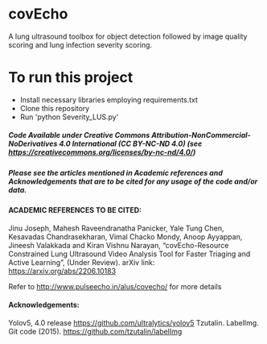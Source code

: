 # covEcho

A lung ultrasound toolbox for object detection followed by image quality scoring and lung infection severity scoring.

# To run this project

- Install necessary libraries employing requirements.txt
- Clone this repository
- Run 'python Severity_LUS.py'

##### Code Available under Creative Commons Attribution-NonCommercial-NoDerivatives 4.0 International (CC BY-NC-ND 4.0) (see https://creativecommons.org/licenses/by-nc-nd/4.0/)

##### Please see the articles mentioned in Academic references and Acknowledgements that are to be cited for any usage of the code and/or data.

#### ACADEMIC REFERENCES TO BE CITED:
Jinu Joseph, Mahesh Raveendranatha Panicker, Yale Tung Chen, Kesavadas Chandrasekharan, Vimal Chacko Mondy, Anoop Ayyappan, Jineesh Valakkada and Kiran Vishnu Narayan, “covEcho-Resource Constrained Lung Ultrasound Video Analysis Tool for Faster Triaging and Active Learning”, (Under Review). arXiv link: https://arxiv.org/abs/2206.10183 

Refer to http://www.pulseecho.in/alus/covecho/ for more details

#### Acknowledgements:

Yolov5, 4.0 release https://github.com/ultralytics/yolov5
Tzutalin. LabelImg. Git code (2015). https://github.com/tzutalin/labelImg

